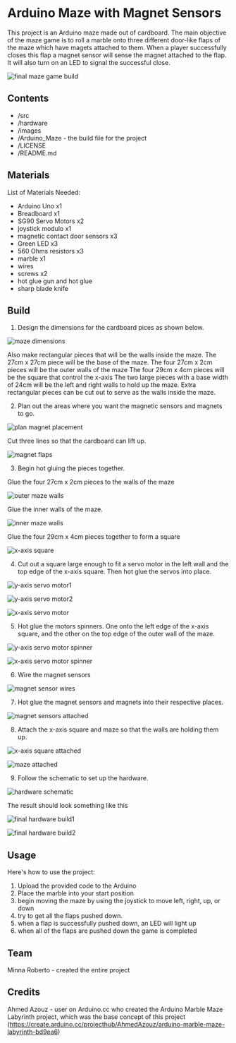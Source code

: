 # Arduino Maze with Magnet Sensors

This project is an Arduino maze made out of cardboard. 
The main objective of the maze game is to roll a marble onto three different door-like flaps of the maze which have magets attached to them.
When a player successfully closes this flap a magnet sensor will sense the magnet attached to the flap. It will also turn on an LED to signal the successful close.

![final maze game build](images/Final_Build.jpg)


## Contents

* /src
* /hardware
* /images
* /Arduino_Maze - the build file for the project
* /LICENSE
* /README.md


## Materials

List of Materials Needed:

* Arduino Uno x1
* Breadboard x1
* SG90 Servo Motors x2
* joystick modulo x1
* magnetic contact door sensors x3
* Green LED x3
* 560 Ohms resistors x3
* marble x1
* wires
* screws x2
* hot glue gun and hot glue
* sharp blade knife

## Build

1. Design the dimensions for the cardboard pices as shown below.

![maze dimensions](images/dimensions.jpg)

Also make rectangular pieces that will be the walls inside the maze.
The 27cm x 27cm piece will be the base of the maze. 
The four 27cm x 2cm pieces will be the outer walls of the maze
The four 29cm x 4cm pieces will be the square that control the x-axis
The two large pieces with a base width of 24cm will be the left and right walls to hold up the maze.
Extra rectangular pieces can be cut out to serve as the walls inside the maze.


2. Plan out the areas where you want the magnetic sensors and magnets to go. 

![plan magnet placement](images/magnet_placement.jpg)

Cut three lines so that the cardboard can lift up.

![magnet flaps](images/cut_magnet_flaps.jpg)

3. Begin hot gluing the pieces together. 

Glue the four 27cm x 2cm pieces to the walls of the maze

![outer maze walls](images/maze_outer_walls.jpg)

Glue the inner walls of the maze.

![inner maze walls](images/maze_inner_walls.jpg)

Glue the four 29cm x 4cm pieces together to form a square

![x-axis square](images/s_axis_square.jpg)

4. Cut out a square large enough to fit a servo motor in the left wall and the top edge of the x-axis square. Then hot glue the servos into place.

![y-axis servo motor1](images/y_axis_servo.jpg)

![y-axis servo motor2](images/y_axis_servo2.jpg)

![x-axis servo motor](images/x_axis_servo.jpg)

5. Hot glue the motors spinners. One onto the left edge of the x-axis square, and the other on the top edge of the outer wall of the maze.

![y-axis servo motor spinner](images/y_axis_servo_spinner.jpg)

![x-axis servo motor spinner](images/x_axis_servo_spinner.jpg)

6. Wire the magnet sensors

![magnet sensor wires](images/magnet_sensor_wires.jpg)

7. Hot glue the magnet sensors and magnets into their respective places. 

![magnet sensors attached](images/magnet_sensors_attached.jpg)

8. Attach the x-axis square and maze so that the walls are holding them up.

![x-axis square attached](images/x_axis_square_attached.jpg)

![maze attached](images/maze_attached.jpg)

9. Follow the schematic to set up the hardware. 

![hardware schematic](images/ProjectSketch_schem.jpg)

The result should look something like this

![final hardware build1](images/HardwareBuild1.jpg)

![final hardware build2](images/HardwareBuild2.jpg)

## Usage

Here's how to use the project:
1. Upload the provided code to the Arduino
2. Place the marble into your start position
3. begin moving the maze by using the joystick to move left, right, up, or down
4. try to get all the flaps pushed down. 
5. when a flap is successfully pushed down, an LED will light up
6. when all of the flaps are pushed down the game is completed

## Team 

Minna Roberto - created the entire project

## Credits

Ahmed Azouz - user on Arduino.cc who created the Arduino Marble Maze Labyrinth project, which was the base concept of this project (https://create.arduino.cc/projecthub/AhmedAzouz/arduino-marble-maze-labyrinth-bd9ea6)

